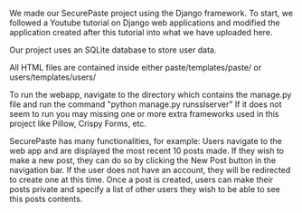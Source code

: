 We made our SecurePaste project using the Django framework.  To start, we followed a Youtube tutorial on Django web applications and 
modified the application created after this tutorial into what we have uploaded here.

Our project uses an SQLite database to store user data.

All HTML files are contained inside either paste/templates/paste/ or users/templates/users/

To run the webapp, navigate to the directory which contains the manage.py file and run the command "python manage.py runsslserver"
If it does not seem to run you may missing one or more extra frameworks used in this project like Pillow, Crispy Forms, etc.

SecurePaste has many functionalities, for example: 
    Users navigate to the web app and are displayed the most recent 10 posts made.  If they wish to make a new post, they can do so
    by clicking the New Post button in the navigation bar.  If the user does not have an account, they will be redirected to create
    one at this time.  Once a post is created, users can make their posts private and specify a list of other users they wish to be
    able to see this posts contents.

